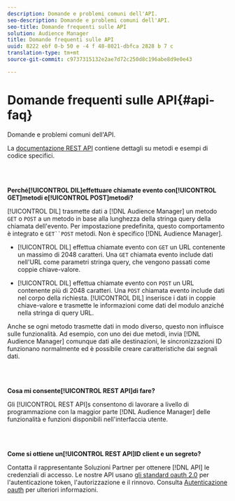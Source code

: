 ```yaml
---
description: Domande e problemi comuni dell'API.
seo-description: Domande e problemi comuni dell'API.
seo-title: Domande frequenti sulle API
solution: Audience Manager
title: Domande frequenti sulle API
uuid: 8222 ebf 0-b 50 e -4 f 48-8021-dbfca 2828 b 7 c
translation-type: tm+mt
source-git-commit: c9737315132e2ae7d72c250d8c196abe8d9e0e43

---
```



# Domande frequenti sulle API{#api-faq}

Domande e problemi comuni dell&#39;API.

<!-- 

faq_api.xml

 -->

La [documentazione REST API](../api/rest-api-main/rest-api-main.md) contiene dettagli su metodi e esempi di codice specifici.

<br> 

**Perché[!UICONTROL DIL]effettuare chiamate evento con[!UICONTROL GET]metodi e[!UICONTROL POST]metodi?**

[!UICONTROL DIL] trasmette dati a [!DNL Audience Manager] un metodo `GET` o `POST` a un metodo in base alla lunghezza della stringa query della chiamata dell&#39;evento. Per impostazione predefinita, questo comportamento è integrato e `GET``POST` metodi. Non è specifico [!DNL Audience Manager].

* [!UICONTROL DIL] effettua chiamate evento con `GET` un URL contenente un massimo di 2048 caratteri. Una `GET` chiamata evento include dati nell&#39;URL come parametri stringa query, che vengono passati come coppie chiave-valore.

* [!UICONTROL DIL] effettua chiamate evento con `POST` un URL contenente più di 2048 caratteri. Una `POST` chiamata evento include dati nel corpo della richiesta. [!UICONTROL DIL] inserisce i dati in coppie chiave-valore e trasmette le informazioni come dati del modulo anziché nella stringa di query URL.

Anche se ogni metodo trasmette dati in modo diverso, questo non influisce sulle funzionalità. Ad esempio, con uno dei due metodi, invia [!DNL Audience Manager] comunque dati alle destinazioni, le sincronizzazioni ID funzionano normalmente ed è possibile creare caratteristiche dai segnali dati.

<br> 

**Cosa mi consente[!UICONTROL REST API]di fare?**

Gli [!UICONTROL REST API]s consentono di lavorare a livello di programmazione con la maggior parte [!DNL Audience Manager] delle funzionalità e funzioni disponibili nell&#39;interfaccia utente.

<br> 

**Come si ottiene un[!UICONTROL REST API]ID client e un segreto?**

Contatta il rappresentante Soluzioni Partner per ottenere [!DNL API] le credenziali di accesso. Le nostre API usano [gli standard oauth 2.0](https://oauth.net/2/) per l&#39;autenticazione token, l&#39;autorizzazione e il rinnovo. Consulta [Autenticazione oauth](../api/rest-api-main/aam-api-getting-started.md#oauth) per ulteriori informazioni.
